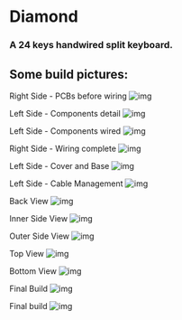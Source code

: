 # Diamond
### A 24 keys handwired split keyboard.

## Some build pictures:

Right Side - PCBs before wiring
![img](01.jpeg)

Left Side - Components detail
![img](02.jpeg)

Left Side - Components wired
![img](03.jpeg)

Right Side - Wiring complete
![img](04.jpeg)

Left Side - Cover and Base
![img](05.jpeg)

Left Side - Cable Management
![img](06.jpeg)

Back View
![img](07.jpeg)

Inner Side View
![img](08.jpeg)

Outer Side View
![img](09.jpeg)

Top View
![img](10.jpeg)

Bottom View
![img](11.jpeg)

Final Build
![img](12.jpeg)

Final build
![img](diamond.jpeg)
